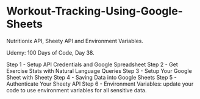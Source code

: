 # Workout-Tracking-Using-Google-Sheets
Nutritionix API, Sheety API and Environment Variables.

Udemy: 100 Days of Code, Day 38.

Step 1 - Setup API Credentials and Google Spreadsheet
Step 2 - Get Exercise Stats with Natural Language Queries
Step 3 - Setup Your Google Sheet with Sheety
Step 4 - Saving Data into Google Sheets
Step 5 - Authenticate Your Sheety API
Step 6 - Environment Variables: update your code to use environment variables for all sensitive data.

